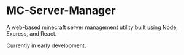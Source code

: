 # MC-Server-Manager

A web-based minecraft server management utility built using Node, Express, and React. 

Currently in early development. 

 